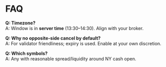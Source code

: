 # FAQ

**Q: Timezone?**  
A: Window is in **server time** (13:30–14:30). Align with your broker.

**Q: Why no opposite-side cancel by default?**  
A: For validator friendliness; expiry is used. Enable at your own discretion.

**Q: Which symbols?**  
A: Any with reasonable spread/liquidity around NY cash open.
